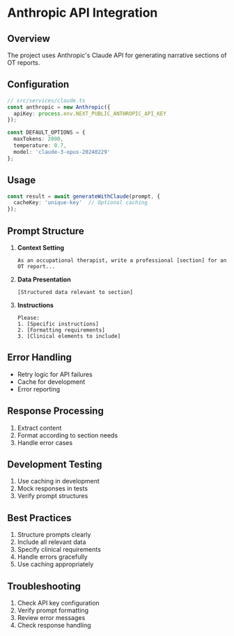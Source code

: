 # Anthropic API Integration

## Overview
The project uses Anthropic's Claude API for generating narrative sections of OT reports.

## Configuration
```typescript
// src/services/claude.ts
const anthropic = new Anthropic({
  apiKey: process.env.NEXT_PUBLIC_ANTHROPIC_API_KEY
});

const DEFAULT_OPTIONS = {
  maxTokens: 2000,
  temperature: 0.7,
  model: 'claude-3-opus-20240229'
};
```

## Usage
```typescript
const result = await generateWithClaude(prompt, {
  cacheKey: 'unique-key'  // Optional caching
});
```

## Prompt Structure
1. **Context Setting**
   ```
   As an occupational therapist, write a professional [section] for an OT report...
   ```

2. **Data Presentation**
   ```
   [Structured data relevant to section]
   ```

3. **Instructions**
   ```
   Please:
   1. [Specific instructions]
   2. [Formatting requirements]
   3. [Clinical elements to include]
   ```

## Error Handling
- Retry logic for API failures
- Cache for development
- Error reporting

## Response Processing
1. Extract content
2. Format according to section needs
3. Handle error cases

## Development Testing
1. Use caching in development
2. Mock responses in tests
3. Verify prompt structures

## Best Practices
1. Structure prompts clearly
2. Include all relevant data
3. Specify clinical requirements
4. Handle errors gracefully
5. Use caching appropriately

## Troubleshooting
1. Check API key configuration
2. Verify prompt formatting
3. Review error messages
4. Check response handling